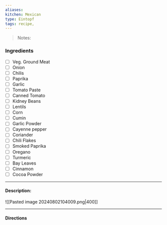 ```yaml
---
aliases: 
kitchen: Mexican
type: Eintopf
tags: recipe, 
---
```


 >Notes: 

### Ingredients
- [ ] Veg. Ground Meat
- [ ] Onion
- [ ] Chilis
- [ ] Paprika
- [ ] Garlic
- [ ] Tomato Paste
- [ ] Canned Tomato
- [ ] Kidney Beans
- [ ] Lentils
- [ ] Corn
- [ ] Cumin
- [ ] Garlic Powder
- [ ] Cayenne pepper
- [ ] Coriander
- [ ] Chili Flakes
- [ ] Smoked Paprika
- [ ] Oregano
- [ ] Turmeric
- [ ] Bay Leaves
- [ ] Cinnamon
- [ ] Cocoa Powder

---
#### Description:
![[Pasted image 20240802104009.png|400]]

---
#### Directions


